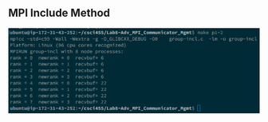 ## MPI Include Method
![Console output: group-incl.c running on a 96 node compute cluster.](assets/make-p1-2-incl-cluster.png)
